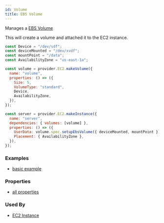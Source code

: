 ```yaml
---
id: Volume
title: EBS Volume
---
```


Manages a [EBS Volume](https://docs.aws.amazon.com/AWSEC2/latest/UserGuide/ebs-volumes.html)

This will create a volume and attached it to the EC2 instance.

```js
const Device = "/dev/sdf";
const deviceMounted = "/dev/xvdf";
const mountPoint = "/data";
const AvailabilityZone = "us-east-1a";

const volume = provider.EC2.makeVolume({
  name: "volume",
  properties: () => ({
    Size: 5,
    VolumeType: "standard",
    Device,
    AvailabilityZone,
  }),
});

const server = provider.EC2.makeInstance({
  name: "server",
  dependencies: { volumes: [volume] },
  properties: () => ({
    UserData: volume.spec.setupEbsVolume({ deviceMounted, mountPoint }),
    Placement: { AvailabilityZone },
  }),
});
```

### Examples

- [basic example](https://github.com/grucloud/grucloud/blob/main/examples/aws/ec2/volume/iac.js)

### Properties

- [all properties](https://docs.aws.amazon.com/AWSJavaScriptSDK/latest/AWS/EC2.html#createVolume-property)

### Used By

- [EC2 Instance](./EC2)
